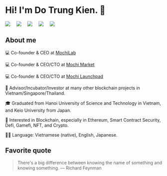 <h1 align="">Hi! I'm Do Trung Kien. 👋</h1>

<p align="">
  <a href="https://github.com/dotrungkien/"><img src="https://img.shields.io/badge/-Github-black?style=flat-square&logo=github"/></a>&nbsp;&nbsp;&nbsp;&nbsp;
  <a href="mailto:trungkien.keio@gmail.com"><img src="https://img.shields.io/badge/gmail-%23D14836.svg?&style=flat-square&logo=gmail&logoColor=white" /></a>&nbsp;&nbsp;&nbsp;&nbsp;
  <a href="https://www.facebook.com/trungkien162"><img src="https://img.shields.io/badge/facebook-%233B5998.svg?&style=flat-square&logo=facebook&logoColor=white" /></a>&nbsp;&nbsp;&nbsp;&nbsp;
  <a href="https://www.linkedin.com/in/dotrungkien/"><img src="https://img.shields.io/badge/linkedin-%230077B5.svg?&style=flat-square&logo=linkedin&logoColor=white" /></a>&nbsp;&nbsp;&nbsp;&nbsp;
  <a href="https://twitter.com/kevindo90"><img src="https://img.shields.io/badge/twitter-%231DA1F2.svg?&style=flat-square&logo=twitter&logoColor=white" /></a>&nbsp;&nbsp;&nbsp;&nbsp;
</p>

## About me

💻 Co-founder & CEO at <a href="https://www.mochilab.org/">MochiLab</a>

💻 Co-founder & CEO/CTO at <a href="https://mochi.market/">Mochi Market</a>

💻 Co-founder & CEO/CTO at <a href="https://mochipad.io/">Mochi Launchpad</a>

🌱 Advisor/Incubator/Investor at many other blockchain projects in Vietnam/Singapore/Thailand.

🎓 Graduated from Hanoi University of Science and Technology in Vietnam, and Keio University from Japan.

🧐 Interested in Blockchain, especially in Ethereum, Smart Contract Security, Defi, Gamefi, NFT, and Crypto.

✍🏻 Language: Vietnamese (native), English, Japanese.

## Favorite quote

> There's a big difference between knowing﻿ the name of something and knowing something.
> ― Richard Feynman
